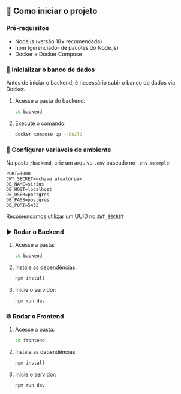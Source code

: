 ## 🚀 Como iniciar o projeto

### Pré-requisitos

- Node.js (versão 18+ recomendada)
- npm (gerenciador de pacotes do Node.js)
- Docker e Docker Compose

### 🐘 Inicializar o banco de dados

Antes de iniciar o backend, é necessário subir o banco de dados via Docker.

1. Acesse a pasta do backend:
   ```bash
   cd backend
   ```

2. Execute o comando:
   ```bash
   docker compose up --build
   ```

### 🔧 Configurar variáveis de ambiente

Na pasta `/backend`, crie um arquivo `.env` baseado no `.env.example`:

```env
PORT=3000
JWT_SECRET=<chave aleatória>
DB_NAME=sirius
DB_HOST=localhost
DB_USER=postgres
DB_PASS=postgres
DB_PORT=5432
```
Recomendamos utilizar um UUID no `JWT_SECRET`

### ▶️ Rodar o Backend

1. Acesse a pasta:
   ```bash
   cd backend
   ```

2. Instale as dependências:
   ```bash
   npm install
   ```

3. Inicie o servidor:
   ```bash
   npm run dev
   ```

### 🌐 Rodar o Frontend

1. Acesse a pasta:
   ```bash
   cd frontend
   ```

2. Instale as dependências:
   ```bash
   npm install
   ```

3. Inicie o servidor:
   ```bash
   npm run dev
   ```